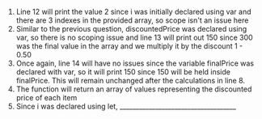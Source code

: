 1) Line 12 will print the value 2 since i was initially declared using var and there are 3 indexes in the provided array, so scope isn't an issue here
2) Similar to the previous question, discountedPrice was declared using var, so there is no scoping issue and line 13 will print out 150 since 300 was the final value in the array and we multiply it by the discount 1 - 0.50
3) Once again, line 14 will have no issues since the variable finalPrice was declared with var, so it will print 150 since 150 will be held inside finalPrice. This will remain unchanged after the calculations in line 8. 
4) The function will return an array of values representing the discounted price of each item
5) Since i was declared using let, ____________________________________
